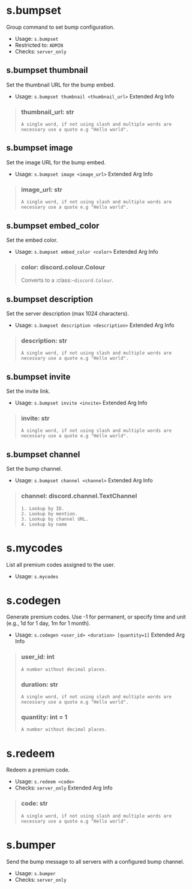 # s.bumpset
Group command to set bump configuration.<br/>
 - Usage: `s.bumpset`
 - Restricted to: `ADMIN`
 - Checks: `server_only`
## s.bumpset thumbnail
Set the thumbnail URL for the bump embed.<br/>
 - Usage: `s.bumpset thumbnail <thumbnail_url>`
Extended Arg Info
> ### thumbnail_url: str
> ```
> A single word, if not using slash and multiple words are necessary use a quote e.g "Hello world".
> ```
## s.bumpset image
Set the image URL for the bump embed.<br/>
 - Usage: `s.bumpset image <image_url>`
Extended Arg Info
> ### image_url: str
> ```
> A single word, if not using slash and multiple words are necessary use a quote e.g "Hello world".
> ```
## s.bumpset embed_color
Set the embed color.<br/>
 - Usage: `s.bumpset embed_color <color>`
Extended Arg Info
> ### color: discord.colour.Colour
> Converts to a :class:`~discord.Colour`.
> 
>     
## s.bumpset description
Set the server description (max 1024 characters).<br/>
 - Usage: `s.bumpset description <description>`
Extended Arg Info
> ### description: str
> ```
> A single word, if not using slash and multiple words are necessary use a quote e.g "Hello world".
> ```
## s.bumpset invite
Set the invite link.<br/>
 - Usage: `s.bumpset invite <invite>`
Extended Arg Info
> ### invite: str
> ```
> A single word, if not using slash and multiple words are necessary use a quote e.g "Hello world".
> ```
## s.bumpset channel
Set the bump channel.<br/>
 - Usage: `s.bumpset channel <channel>`
Extended Arg Info
> ### channel: discord.channel.TextChannel
> 
> 
>     1. Lookup by ID.
>     2. Lookup by mention.
>     3. Lookup by channel URL.
>     4. Lookup by name
> 
>     
# s.mycodes
List all premium codes assigned to the user.<br/>
 - Usage: `s.mycodes`
# s.codegen
Generate premium codes. Use -1 for permanent, or specify time and unit (e.g., 1d for 1 day, 1m for 1 month).<br/>
 - Usage: `s.codegen <user_id> <duration> [quantity=1]`
Extended Arg Info
> ### user_id: int
> ```
> A number without decimal places.
> ```
> ### duration: str
> ```
> A single word, if not using slash and multiple words are necessary use a quote e.g "Hello world".
> ```
> ### quantity: int = 1
> ```
> A number without decimal places.
> ```
# s.redeem
Redeem a premium code.<br/>
 - Usage: `s.redeem <code>`
 - Checks: `server_only`
Extended Arg Info
> ### code: str
> ```
> A single word, if not using slash and multiple words are necessary use a quote e.g "Hello world".
> ```
# s.bumper
Send the bump message to all servers with a configured bump channel.<br/>
 - Usage: `s.bumper`
 - Checks: `server_only`
